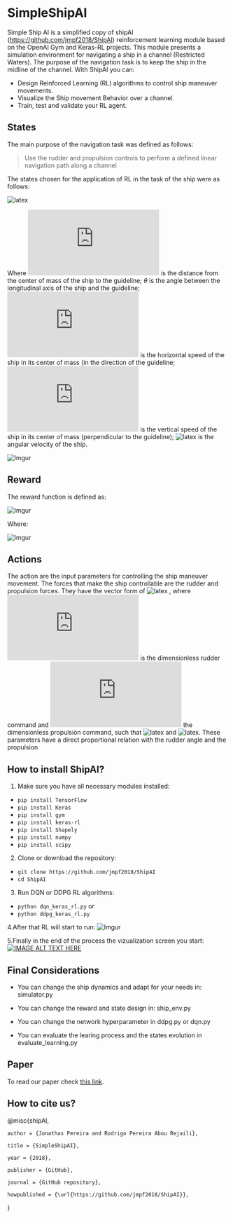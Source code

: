 # SimpleShipAI
Simple Ship AI is a simplified copy of shipAI (https://github.com/jmpf2018/ShipAI) reinforcement learning module based on the OpenAI Gym and Keras-RL projects.
This module presents a simulation environment for navigating a ship in a channel (Restricted Waters). The purpose of the navigation task is to keep the ship in the midline of the channel. With ShipAI you can:

  - Design Reinforced Learning (RL) algorithms to control ship maneuver movements.
  - Visualize the Ship movement Behavior over a channel.
  - Train, test and validate your RL agent. 

## States
The main purpose of the navigation task was defined as follows:
> Use the rudder and propulsion controls to perform a defined linear navigation path along a channel

The states chosen for the application of RL in the task of the ship were as follows:

![latex](https://latex.codecogs.com/gif.latex?s&space;=&space;(d,\theta,v_x,v_y,\dot{\theta}))

Where  ![latex](https://latex.codecogs.com/gif.latex?d) is the distance from the center of mass of the ship to the guideline; $\theta$ is the angle between the longitudinal axis of the ship and the guideline;  ![latex](https://latex.codecogs.com/gif.latex?v_x) is the horizontal speed of the ship in its center of mass (in the direction of the guideline; ![latex](https://latex.codecogs.com/gif.latex?v_y ) is the vertical speed of the ship in its center of mass (perpendicular to the guideline); ![latex](https://latex.codecogs.com/gif.latex?\dot{\theta}) is the angular velocity of the ship.

![Imgur](https://i.imgur.com/E4MtN4O.png)

 
## Reward
The reward function is defined as:

![Imgur](https://i.imgur.com/gikYyOm.gif)

Where:

![Imgur](https://i.imgur.com/lmf05VS.png)

## Actions
The action are the input parameters for controlling the ship maneuver movement. The forces that make the ship controllable are the rudder and propulsion forces. They have the vector form of    ![latex](https://latex.codecogs.com/gif.latex?A_V&space;=&space;[A_l,&space;A_p]) , where ![latex](https://latex.codecogs.com/gif.latex?A_l) is the dimensionless rudder command and ![latex](https://latex.codecogs.com/gif.latex?A_p)  the dimensionless propulsion command, such that ![latex](https://latex.codecogs.com/gif.latex?A_l&space;\in&space;[-1,&space;1&space;]) and ![latex](https://latex.codecogs.com/gif.latex?A_p&space;\in&space;[0,&space;1]). These parameters have a direct proportional relation with the rudder angle and the propulsion

## How to install ShipAI?
1. Make sure you have all necessary modules installed:
- `pip install TensorFlow`
- `pip install Keras`
- `pip install gym`
- `pip install keras-rl`
- `pip install Shapely`
- `pip install numpy`
- `pip install scipy`
2. Clone or download the repository:
- `git clone https://github.com/jmpf2018/ShipAI`
- `cd ShipAI`
3. Run DQN or DDPG RL algorithms:
- `python dqn_keras_rl.py`
or
- `python ddpg_keras_rl.py`

4.After that RL will start to run:
![Imgur](https://i.imgur.com/2RMsLvn.png)

5.Finally in the end of the process the vizualization screen you start:
[![IMAGE ALT TEXT HERE](https://img.youtube.com/vi/a7V2EouMkcE/0.jpg)](https://www.youtube.com/watch?v=6q6ktkIAwmg)

## Final Considerations

- You can change the ship dynamics and adapt for your needs in: simulator.py

- You can change the reward and state design in: ship_env.py

- You can change the network hyperparameter in ddpg.py or dqn.py

- You can evaluate the learing process and the states evolution in evaluate_learning.py

## Paper
To read our paper check [this link](https://github.com/jmpf2018/ShipAI/blob/master/PEREIRA_Jonathas_Rejaili_Rodrigo_Paper_ShipAI_TCC.pdf).

## How to cite us?


@misc{shipAI,

    author = {Jonathas Pereira and Rodrigo Pereira Abou Rejaili},
    
    title = {SimpleShipAI},
    
    year = {2018},
    
    publisher = {GitHub},
    
    journal = {GitHub repository},
    
    howpublished = {\url{https://github.com/jmpf2018/ShipAI}},
    
}
